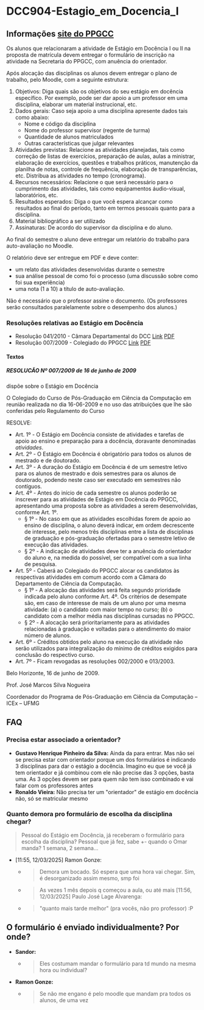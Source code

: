 # DCC904-Estagio_em_Docencia_I

## Informações [site do PPGCC][Link_PPGCC]

[Link_PPGCC]: https://ppgcc.dcc.ufmg.br/informacoes-para-alunos/#:~:text=Exame%20de%20qualifica%C3%A7%C3%A3o-,Est%C3%A1gio%20em%20Doc%C3%AAncia,-Os%20alunos%20que

Os alunos que relacionaram a atividade de Estágio em Docência I ou II na proposta de matrícula devem entregar o formulário de inscrição na atividade na Secretaria do PPGCC, com anuência do orientador.

Após alocação das disciplinas os alunos devem entregar o plano de trabalho, pelo Moodle, com a seguinte estrutura:

1) Objetivos: Diga quais são os objetivos do seu estágio em docência específico. Por exemplo, pode ser dar apoio a um professor em uma disciplina, elaborar um material instrucional, etc.
2) Dados gerais: Caso seja apoio a uma disciplina apresente dados tais como abaixo:
   - Nome e código da disciplina
   - Nome do professor supervisor (regente de turma)
   - Quantidade de alunos matriculados
   - Outras características que julgar relevantes
3) Atividades previstas: Relacione as atividades planejadas, tais como correção de listas de exercícios, preparação de aulas, aulas a ministrar, elaboração de exercícios, questões e trabalhos práticos, manutenção da planilha de notas, controle de frequência, elaboração de transparências, etc. Distribua as atividades no tempo (cronograma).
4) Recursos necessários: Relacione o que será necessário para o cumprimento das atividades, tais como equipamentos áudio-visual, laboratórios, etc.
5) Resultados esperados: Diga o que você espera alcançar como resultados ao final do período, tanto em termos pessoais quanto para a disciplina.
6) Material bibliográfico a ser utilizado
7) Assinaturas: De acordo do supervisor da disciplina e do aluno.

Ao final do semestre o aluno deve entregar um relatório do trabalho para auto-avaliação no Moodle.

O relatório deve ser entregue em PDF e deve conter:

- um relato das atividades desenvolvidas durante o semestre
- sua análise pessoal de como foi o processo (uma discussão sobre como foi sua experiência)
- uma nota (1 a 10) a título de auto-avaliação.

Não é necessário que o professor assine o documento. (Os professores serão consultados paralelamente sobre o desempenho dos alunos.)

### Resoluções relativas ao Estágio em Docência

- Resolução 041/2010 - Câmara Departamental do DCC [Link][Link_Res2010] [PDF][PDF_Res2010]
- Resolução 007/2009 - Colegiado do PPGCC [Link][Link_Res2009] [PDF][PDF_Res2009]

[Link_Res2010]: <https://www.dcc.ufmg.br/dcc/sites/default/files/public/resolucao/R_2010_041.pdf>
[PDF_Res2010]: <>
[Link_Res2009]: <https://www.dcc.ufmg.br/pos/alunos/downloads/resolucoes/007-2009.pdf>
[PDF_Res2009]: <Files\Resoluções\007-2009.pdf>

#### Textos

##### RESOLUCÃO Nº 007/2009 de 16 de junho de 2009

dispõe sobre o Estágio em Docência

O Colegiado do Curso de Pós-Graduação em Ciência da Computação em reunião realizada no dia 16-06-2009 e no uso das atribuições que lhe são conferidas pelo Regulamento do Curso

RESOLVE:

- Art. 1º - O Estágio em Docência consiste de atividades e tarefas de apoio ao ensino e preparação para a docência, doravante denominadas _atividades_.
- Art. 2º - O Estágio em Docência é obrigatório para todos os alunos de mestrado e de doutorado.
- Art. 3º - A duração do Estágio em Docência é de um semestre letivo para os alunos de mestrado e dois semestres para os alunos de doutorado, podendo neste caso ser executado em semestres não contíguos.
- Art. 4º - Antes do início de cada semestre os alunos poderão se inscrever para as atividades de Estágio em Docência do PPGCC, apresentando uma proposta sobre as atividades a serem desenvolvidas, conforme Art. 1º.
  - § 1º - No caso em que as atividades escolhidas forem de apoio ao ensino de disciplina, o aluno deverá indicar, em ordem decrescente de interesse, pelo menos três disciplinas entre a lista de disciplinas de graduação e pós-graduação ofertadas para o semestre letivo de execução das atividades.
  - § 2º - A indicação de atividades deve ter a anuência do orientador do aluno e, na medida do possível, ser compatível com a sua linha de pesquisa.
- Art. 5º - Caberá ao Colegiado do PPGCC alocar os candidatos às respectivas atividades em comum acordo com a Câmara do Departamento de Ciência da Computação.
  - § 1º - A alocação das atividades será feita segundo prioridade indicada pelo aluno conforme Art. 4º. Os critérios de desempate são, em caso de interesse de mais de um aluno por uma mesma atividade: (a) o candidato com maior tempo no curso; (b) o candidato com a melhor média nas disciplinas cursadas no PPGCC.
  - § 2º - A alocação será prioritariamente para as atividades relacionadas à graduação e voltadas para o atendimento do maior número de alunos.
- Art. 6º - Créditos obtidos pelo aluno na execução da atividade não serão utilizados para integralização do mínimo de créditos exigidos para conclusão do respectivo curso.
- Art. 7º - Ficam revogadas as resoluções 002/2000 e 013/2003.

Belo Horizonte, 16 de junho de 2009.

Prof. José Marcos Silva Nogueira

Coordenador do Programa de Pós-Graduação
em Ciência da Computação – ICEx – UFMG

## FAQ

### Precisa estar associado a orientador?

- **Gustavo Henrique Pinheiro da Silva:** Ainda da para entrar. Mas não sei se precisa estar com orientador porque um dos formulários é indicando 3 disciplinas para dar o estágio a docência. Imagino eu que se você já tem orientador e já combinou com ele não precise das 3 opções, basta uma. As 3 opções devem ser para quem não tem isso combinado e vai falar com os professores antes
- **Ronaldo Vieira:** Não precisa ter um "orientador" de estágio em docência não, só se matricular mesmo

### Quanto demora pro formulário de escolha da disciplina chegar?

> Pessoal do Estágio em Docência, já receberam o formulário para escolha da disciplina?
> Pessoal que já fez, sabe +- quando o Omar manda? 1 semana, 2 semana...

- [11:55, 12/03/2025] Ramon Gonze:
  - > Demora um bocado. Só espera que uma hora vai chegar. Sim, é desorganizado assim mesmo, smp foi
  - > As vezes 1 mês depois q começou a aula, ou até mais
[11:56, 12/03/2025] Paulo José Lage Alvarenga:
  - > "quanto mais tarde melhor" (pra vocês, não pro professor) :P

## O formulário é enviado individualmente? Por onde?

- **Sandor:**
  - > Eles costumam mandar o formulário para td mundo na mesma hora ou individual?
- **Ramon Gonze:**
  - > Se não me engano é pelo moodle que mandam pra todos os alunos, de uma vez
